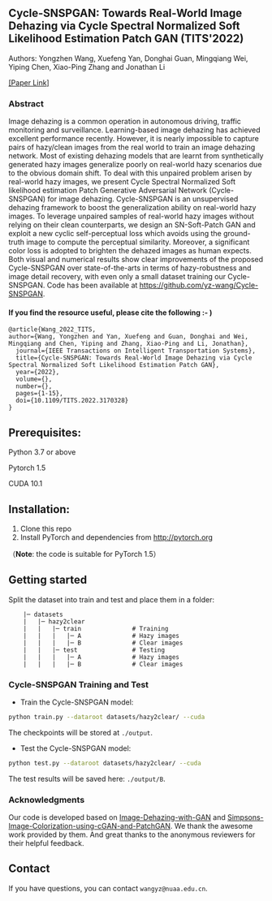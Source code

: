 ## Cycle-SNSPGAN: Towards Real-World Image Dehazing via Cycle Spectral Normalized Soft Likelihood Estimation Patch GAN (TITS'2022)

Authors: Yongzhen Wang, Xuefeng Yan, Donghai Guan, Mingqiang Wei, Yiping Chen, Xiao-Ping Zhang and Jonathan Li

[[Paper Link]](https://ieeexplore.ieee.org/document/9766195) 

### Abstract

Image dehazing is a common operation in autonomous driving, traffic monitoring and surveillance. Learning-based image dehazing has achieved excellent performance recently. However, it is nearly impossible to capture pairs of hazy/clean images from the real world to train an image dehazing network. Most of existing dehazing models that are learnt from synthetically generated hazy images generalize poorly on real-world hazy scenarios due to the obvious domain shift.
To deal with this unpaired problem arisen by real-world hazy images, we present Cycle Spectral Normalized Soft likelihood estimation Patch Generative Adversarial Network (Cycle-SNSPGAN) for image dehazing. Cycle-SNSPGAN is an unsupervised dehazing framework to boost the generalization ability on real-world hazy images.
To leverage unpaired samples of real-world hazy images without relying on their clean counterparts, we design an SN-Soft-Patch GAN and exploit a new cyclic self-perceptual loss which avoids using the ground-truth image to compute the perceptual similarity. Moreover, a significant color loss is adopted to brighten the dehazed images as human expects.
Both visual and numerical results show clear improvements of the proposed Cycle-SNSPGAN over state-of-the-arts in terms of hazy-robustness and image detail recovery, with even only a small dataset training our Cycle-SNSPGAN. Code has been available at https://github.com/yz-wang/Cycle-SNSPGAN.

#### If you find the resource useful, please cite the following :- )

```
@article{Wang_2022_TITS,
author={Wang, Yongzhen and Yan, Xuefeng and Guan, Donghai and Wei, Mingqiang and Chen, Yiping and Zhang, Xiao-Ping and Li, Jonathan},
  journal={IEEE Transactions on Intelligent Transportation Systems}, 
  title={Cycle-SNSPGAN: Towards Real-World Image Dehazing via Cycle Spectral Normalized Soft Likelihood Estimation Patch GAN}, 
  year={2022},
  volume={},
  number={},
  pages={1-15},
  doi={10.1109/TITS.2022.3170328}
}
```  

## Prerequisites:
Python 3.7 or above

Pytorch 1.5

CUDA 10.1

## Installation:

1. Clone this repo
2. Install PyTorch and dependencies from http://pytorch.org 

（**Note**: the code is suitable for PyTorch 1.5）



## Getting started
 

Split the dataset into train and test and place them in a folder:

```
    |─ datasets                   
    |   |─ hazy2clear        
    |   |   |─ train              # Training
    |   |   |   |─ A              # Hazy images
    |   |   |   |─ B              # Clear images
    |   |   |─ test               # Testing
    |   |   |   |─ A              # Hazy images
    |   |   |   |─ B              # Clear images
```



### Cycle-SNSPGAN Training and Test

- Train the Cycle-SNSPGAN model:
```bash
python train.py --dataroot datasets/hazy2clear/ --cuda 
```
The checkpoints will be stored at `./output`.

- Test the Cycle-SNSPGAN model:
```bash
python test.py --dataroot datasets/hazy2clear/ --cuda
```
The test results will be saved here: `./output/B`.


### Acknowledgments
Our code is developed based on [Image-Dehazing-with-GAN](https://github.com/kkjishnu/Image-Dehazing-with-GAN) and [Simpsons-Image-Colorization-using-cGAN-and-PatchGAN](https://github.com/alexandrahotti/Simpsons-Image-Colorization-using-cGAN-and-PatchGAN). We thank the awesome work provided by them.
And great thanks to the anonymous reviewers for their helpful feedback.


## Contact

If you have questions, you can contact `wangyz@nuaa.edu.cn`.

